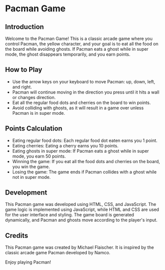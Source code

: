 # Pacman Game

## Introduction

Welcome to the Pacman Game! This is a classic arcade game where you control Pacman, the yellow character, and your goal is to eat all the food on the board while avoiding ghosts. If Pacman eats a ghost while in super mode, the ghost disappears temporarily, and you earn points.

## How to Play

- Use the arrow keys on your keyboard to move Pacman: up, down, left, and right.
- Pacman will continue moving in the direction you press until it hits a wall or changes direction.
- Eat all the regular food dots and cherries on the board to win points.
- Avoid colliding with ghosts, as it will result in a game over unless Pacman is in super mode.

## Points Calculation

- Eating regular food dots: Each regular food dot eaten earns you 1 point.
- Eating cherries: Eating a cherry earns you 10 points.
- Eating ghosts in super mode: If Pacman eats a ghost while in super mode, you earn 50 points.
- Winning the game: If you eat all the food dots and cherries on the board, you win the game.
- Losing the game: The game ends if Pacman collides with a ghost while not in super mode.

## Development

This Pacman game was developed using HTML, CSS, and JavaScript.
The game logic is implemented using JavaScript, while HTML and CSS are used for the user interface and styling.
The game board is generated dynamically, and Pacman and ghosts move according to the player's input.

## Credits

This Pacman game was created by Michael Flaischer. It is inspired by the classic arcade game Pacman developed by Namco.

Enjoy playing Pacman!
